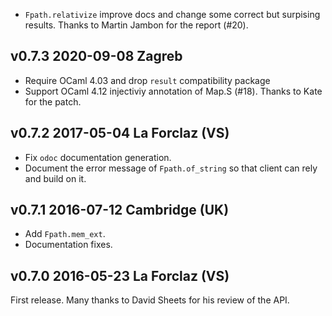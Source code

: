 
- `Fpath.relativize` improve docs and change some correct but
  surpising results. Thanks to Martin Jambon for the report (#20).

v0.7.3 2020-09-08 Zagreb
------------------------

- Require OCaml 4.03 and drop `result` compatibility package
- Support OCaml 4.12 injectiviy annotation of Map.S (#18).
  Thanks to Kate for the patch. 

v0.7.2 2017-05-04 La Forclaz (VS)
---------------------------------

- Fix `odoc` documentation generation.
- Document the error message of `Fpath.of_string` so that
  client can rely and build on it.

v0.7.1 2016-07-12 Cambridge (UK)
--------------------------------

- Add `Fpath.mem_ext`.
- Documentation fixes.


v0.7.0 2016-05-23 La Forclaz (VS)
---------------------------------

First release. Many thanks to David Sheets for his review of the API.
